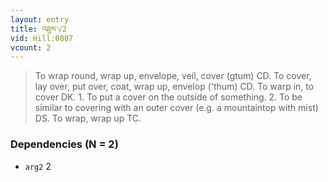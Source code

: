 ```yaml
---
layout: entry
title: འཐུམ་√2
vid: Hill:0807
vcount: 2
---
```

> To wrap round, wrap up, envelope, veil, cover (gtum) CD\. To cover, lay over, put over, coat, wrap up, envelop ('thum) CD\. To warp in, to cover DK\. 1\. To put a cover on the outside of something\. 2\. To be similar to covering with an outer cover (e\.g\. a mountaintop with mist) DS\. To wrap, wrap up TC\.


### Dependencies (N = 2)
* `arg2` 2
